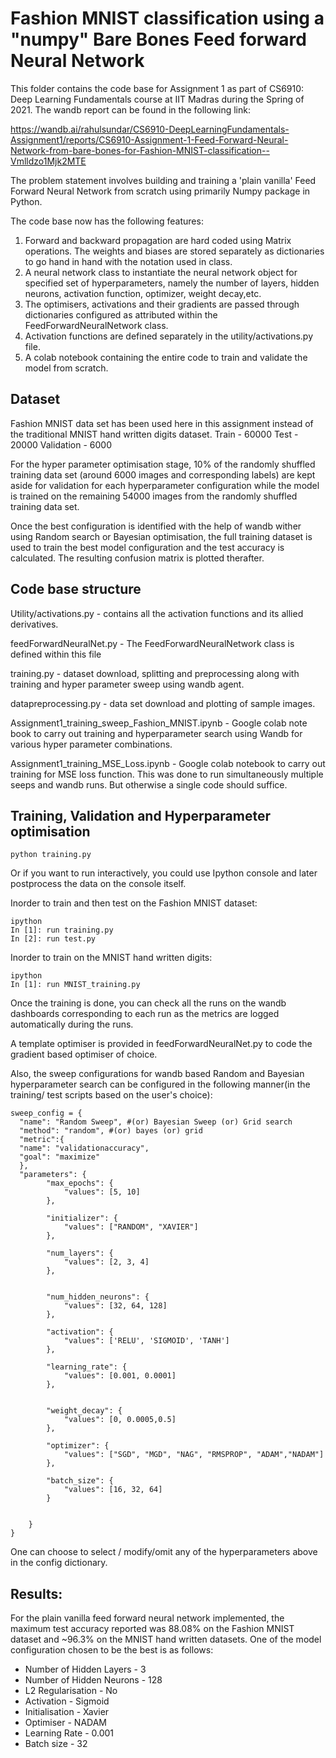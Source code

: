 # **Fashion MNIST classification using a "numpy" Bare Bones Feed forward Neural Network**

This folder contains the code base for Assignment 1 as part of CS6910: Deep Learning Fundamentals course at IIT Madras during the Spring of 2021.
The wandb report can be found in the following link:

https://wandb.ai/rahulsundar/CS6910-DeepLearningFundamentals-Assignment1/reports/CS6910-Assignment-1-Feed-Forward-Neural-Network-from-bare-bones-for-Fashion-MNIST-classification--Vmlldzo1Mjk2MTE


The problem statement involves building and training a 'plain vanilla' Feed Forward Neural Network from scratch using primarily Numpy package in Python.  

The code base now has the following features:
1. Forward and backward propagation are hard coded using Matrix operations. The weights and biases are stored separately as dictionaries to go hand in hand with the notation used in class.
2. A neural network class to instantiate the neural network object for specified set of hyperparameters, namely the number of layers, hidden neurons, activation function, optimizer, weight decay,etc.
3. The optimisers, activations and their gradients are passed through dictionaries configured as attributed within the FeedForwardNeuralNetwork class. 
4. Activation functions are defined separately in the utility/activations.py file. 
5. A colab notebook containing the entire code to train and validate the model from scratch. 

## Dataset

Fashion MNIST data set has been used here in this assignment instead of the traditional MNIST hand written digits dataset. 
Train  - 60000
Test - 20000
Validation - 6000

For the hyper parameter optimisation stage, 10% of the randomly shuffled training data set (around 6000 images and corresponding labels) are kept aside for validation for each hyperparameter configuration while the model is trained on the remaining 54000 images from the randomly shuffled training data set. 

Once the best configuration is identified with the help of wandb wither using Random search or Bayesian optimisation, the full training dataset is used to train the best model configuration and the test accuracy is calculated. The resulting confusion matrix is plotted therafter.  

## Code base structure

Utility/activations.py - contains all the activation functions and its allied derivatives.

feedForwardNeuralNet.py - The FeedForwardNeuralNetwork class is defined within this file

training.py - dataset download, splitting and preprocessing along with training and hyper parameter sweep using wandb agent.

datapreprocessing.py - data set download and plotting of sample images. 

Assignment1_training_sweep_Fashion_MNIST.ipynb - Google colab note book to carry out training and hyperparameter search using Wandb for various hyper parameter combinations. 

Assignment1_training_MSE_Loss.ipynb - Google colab notebook to carry out training for MSE loss function. This was done to run simultaneously multiple seeps and wandb runs. But otherwise a single code should suffice.
## Training, Validation and Hyperparameter optimisation


```
python training.py
```
Or if you want to run interactively, you could use Ipython console and later postprocess the data on the console itself. 

Inorder to train and then test on the Fashion MNIST dataset:
```
ipython
In [1]: run training.py 
In [2]: run test.py 
```
Inorder to train on the MNIST hand written digits:
```
ipython
In [1]: run MNIST_training.py 
``` 
 
Once the training is done, you can check all the runs on the wandb dashboards corresponding to each run as the metrics are logged automatically during the runs.  


A template optimiser is provided in feedForwardNeuralNet.py to code the gradient based optimiser of choice. 

Also, the sweep configurations for wandb based Random and Bayesian hyperparameter search can be configured in the following manner(in the training/ test scripts based on the user's choice):

```
sweep_config = {
  "name": "Random Sweep", #(or) Bayesian Sweep (or) Grid search
  "method": "random", #(or) bayes (or) grid
  "metric":{
  "name": "validationaccuracy",
  "goal": "maximize"
  },
  "parameters": {
        "max_epochs": {
            "values": [5, 10]
        },

        "initializer": {
            "values": ["RANDOM", "XAVIER"]
        },

        "num_layers": {
            "values": [2, 3, 4]
        },
        
        
        "num_hidden_neurons": {
            "values": [32, 64, 128]
        },
        
        "activation": {
            "values": ['RELU', 'SIGMOID', 'TANH']
        },
        
        "learning_rate": {
            "values": [0.001, 0.0001]
        },
        
        
        "weight_decay": {
            "values": [0, 0.0005,0.5]
        },
        
        "optimizer": {
            "values": ["SGD", "MGD", "NAG", "RMSPROP", "ADAM","NADAM"]
        },
                    
        "batch_size": {
            "values": [16, 32, 64]
        }
        
        
    }
}
```

One can choose to select / modify/omit any of the hyperparameters above in the config dictionary.


## Results:
For the plain vanilla feed forward neural network implemented, the maximum test accuracy reported was 88.08% on the Fashion MNIST dataset and ~96.3% on the MNIST hand written datasets.
One of the model configuration chosen to be  the best is as follows:

- Number of Hidden Layers - 3
- Number of Hidden Neurons - 128
- L2 Regularisation - No
- Activation - Sigmoid
- Initialisation - Xavier
- Optimiser - NADAM
- Learning Rate - 0.001
- Batch size - 32
